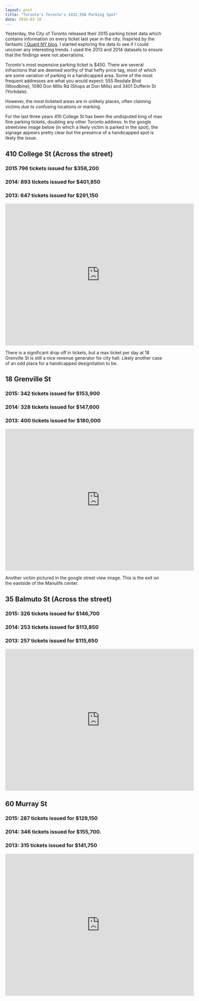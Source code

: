 ```yaml
---
layout: post
title: "Toronto's Toronto's $332,550 Parking Spot"
date: 2016-03-10
---
```


Yesterday, the City of Toronto released their 2015 parking ticket data which contains information on every ticket last year in the city.  Inspiried by the fantastic <a href="http://iquantny.tumblr.com/">I Quant NY blog</a>, I started exploring the data to see if I could uncover any interesting trends.  I used the 2013 and 2014 datasets to ensure that the findings were not aberrations.

Toronto's most expensive parking ticket is $450.  There are several infractions that are deemed worthy of that hefty price tag, most of which are some variation of parking in a handicapped area.  Some of the most frequent addresses are what you would expect: 555 Rexdale Blvd (Woodbine), 1090 Don Mills Rd (Shops at Don Mills) and 3401 Dufferin St (Yorkdale).    

However, the most ticketed areas are in unlikely places, often claiming victims due to confusing locations or marking.  

For the last three years 410 College St has been the undisputed king of max fine parking tickets, doubling any other Toronto address.  In the google streetview image below (in which a likely victim is parked in the spot), the signage appears pretty clear but the presence of a handicapped spot is likely the issue.  

## 410 College St (Across the street)

###  2015 796 tickets issued for $358,200 
### 2014: 893 tickets issued for $401,850
### 2013: 647 tickets issued for $291,150

<iframe src="https://www.google.com/maps/embed?pb=!1m0!3m2!1sen!2sca!4v1455649270872!6m8!1m7!1sk9t_aIUtkuWeAvu_uTdHFA!2m2!1d43.65675864281898!2d-79.40623669615232!3f144.63015609181116!4f-16.43494906144889!5f0.7820865974627469" width="600" height="450" frameborder="0" style="border:0" allowfullscreen></iframe>

There is a significant drop off in tickets, but a max ticket per day at 18 Grenville St is still a nice revenue generator for city hall.  Likely another case of an odd place for a handicapped designitation to be.  

## 18 Grenville St 

### 2015: 342 tickets issued for $153,900
### 2014: 328 tickets issued for $147,600
### 2013: 400 tickets issued for $180,000

<iframe src="https://www.google.com/maps/embed?pb=!1m0!3m2!1sen!2sca!4v1455651657879!6m8!1m7!1s83857MNyUcdO5tzZJ82cxA!2m2!1d43.66195861412737!2d-79.38421575983601!3f329.1808863828714!4f-5.896528146053157!5f0.7820865974627469" width="600" height="450" frameborder="0" style="border:0" allowfullscreen></iframe>

Another victim pictured in the google street view image.  This is the exit on the eastside of the Manulife center. 

## 35 Balmuto St (Across the street)

### 2015: 326 tickets issued for $146,700
### 2014: 253 tickets issued for $113,850
### 2013: 257 tickets issued for $115,650

<iframe src="https://www.google.com/maps/embed?pb=!1m0!3m2!1sen!2sca!4v1457569124752!6m8!1m7!1s1EsfEA2OFO2ZS7besE31jg!2m2!1d43.66953377351889!2d-79.3878226779771!3f223.54294412397383!4f-11.343472253253594!5f1.9587109090973311" width="600" height="450" frameborder="0" style="border:0" allowfullscreen></iframe>


## 60 Murray St

### 2015: 287 tickets issued for $129,150
### 2014: 346 tickets issued for $155,700.
### 2013: 315 tickets issued for $141,750

<iframe src="https://www.google.com/maps/embed?pb=!1m0!3m2!1sen!2sca!4v1455651896816!6m8!1m7!1sotM4k6jUW09oEeBmET3sQg!2m2!1d43.65821668092152!2d-79.39131905145949!3f245!4f0!5f0.7820865974627469" width="600" height="450" frameborder="0" style="border:0" allowfullscreen></iframe>
